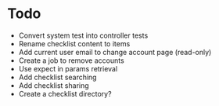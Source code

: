 # Todo

- Convert system test into controller tests
- Rename checklist content to items
- Add current user email to change account page (read-only)
- Create a job to remove accounts
- Use expect in params retrieval
- Add checklist searching
- Add checklist sharing
- Create a checklist directory?
